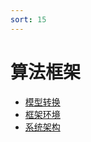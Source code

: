 ```yaml
---
sort: 15
---
```


# 算法框架



* [模型转换](https://kg-nlp.github.io/Algorithm-Project-Manual/算法框架/模型转换)
* [框架环境](https://kg-nlp.github.io/Algorithm-Project-Manual/算法框架/框架环境)
* [系统架构](https://kg-nlp.github.io/Algorithm-Project-Manual/算法框架/系统架构)

